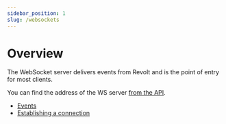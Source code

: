 ```yaml
---
sidebar_position: 1
slug: /websockets
---
```


# Overview

The WebSocket server delivers events from Revolt and is the point of entry for most clients.

You can find the address of the WS server [from the API](/api/#tag/Core/paths/~1/get).

- [Events](/websockets/events)
- [Establishing a connection](/websockets/establishing)
